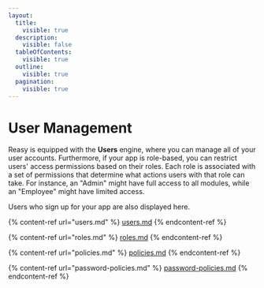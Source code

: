 ```yaml
---
layout:
  title:
    visible: true
  description:
    visible: false
  tableOfContents:
    visible: true
  outline:
    visible: true
  pagination:
    visible: true
---
```


# User Management

Reasy is equipped with the **Users** engine, where you can manage all of your user accounts. Furthermore, if your app is role-based, you can restrict users' access permissions based on their roles. Each role is associated with a set of permissions that determine what actions users with that role can take. For instance, an "Admin" might have full access to all modules, while an "Employee" might have limited access.

Users who sign up for your app are also displayed here.

{% content-ref url="users.md" %}
[users.md](users.md)
{% endcontent-ref %}

{% content-ref url="roles.md" %}
[roles.md](roles.md)
{% endcontent-ref %}

{% content-ref url="policies.md" %}
[policies.md](policies.md)
{% endcontent-ref %}

{% content-ref url="password-policies.md" %}
[password-policies.md](password-policies.md)
{% endcontent-ref %}

